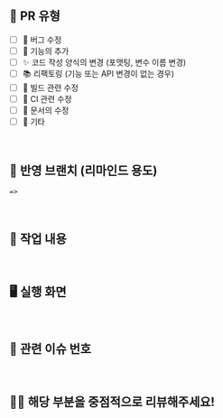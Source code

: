 ## 📑 PR 유형

<!-- 해당하는 유형에 X를 입력해주세요 (복수 가능) -->

- [ ] 🚨 버그 수정
- [ ] 🔧 기능의 추가
- [ ] ✨ 코드 작성 양식의 변경 (포맷팅, 변수 이름 변경)
- [ ] 📚 리팩토링 (기능 또는 API 변경이 없는 경우)
- [ ] 🔨 빌드 관련 수정
- [ ] 💼 CI 관련 수정
- [ ] 📄 문서의 수정
- [ ] 🎸 기타

<br />

## 🌿 반영 브랜치 (리마인드 용도)

<!-- ex) feature/login => dev -->

```
=>
```

<br />

## 🎨 작업 내용

<br />

## 🖥️ 실행 화면

<br />

## 🔑 관련 이슈 번호

<br />

## 🤝🏻 해당 부분을 중점적으로 리뷰해주세요!

<br />
